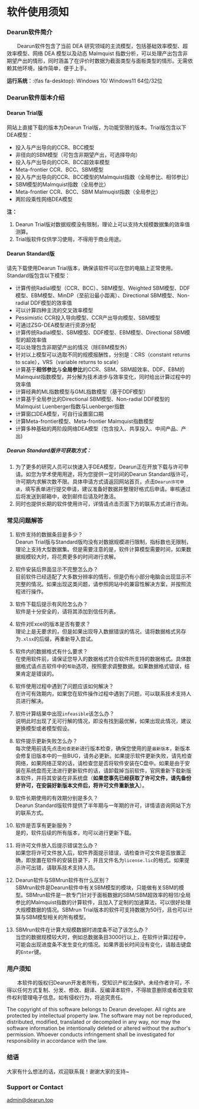 # 软件使用须知


<script src="https://kit.fontawesome.com/5519c56e9e.js" crossorigin="anonymous"></script>
<script src="https://assets.salesmartly.com/js/project_3040_3314_1657543658.js"></script>

### Dearun软件简介
<p style="text-indent:2em">Dearun软件包含了当前 DEA 研究领域的主流模型，包括基础效率模型、超效率模型、网络 DEA 模型以及动态 Malmquist 指数分析，可以处理产出包含非期望产出的情形，同时涵盖了在评价时数据为截面类型与面板类型的情形。无需依赖其他环境，操作简单，便于上手。    

**运行系统**：:(fas fa-desktop): Windows 10/ Windows11  64位/32位
### Dearun软件版本介绍
#### Dearun Trial版
网站上直接下载的版本为Dearun Trial版，为功能受限的版本。Trial版包含以下DEA模型：  
- 投入与产出导向的CCR、BCC模型
- 非径向的SBM模型（可包含非期望产出，可选择导向）
- 投入与产出导向的CCR、BCC超效率模型
- Meta-frontier CCR、BCC、SBM模型
- 投入与产出导向的CCR、BCC模型的Malmquist指数（全局参比、相邻参比）
- SBM模型的Malmquist指数（全局参比）
- Meta-frontier CCR、BCC、SBM Malmuqist指数（全局参比）
- 两阶段乘性网络DEA模型     

**注：**
1. Dearun Trial版对数据规模没有限制，理论上可以支持大规模数据集的效率值测算。
2. Trial版软件仅供学习使用，不得用于商业用途。

#### Dearun Standard版
请先下载使用Dearun Trial版本，确保该软件可以在您的电脑上正常使用。Standard版包含以下模型：
- 计算传统Radial模型（CCR、BCC）、SBM模型、Weighted SBM模型、DDF模型、EBM模型、MinDP（至前沿最小距离）、Directional SBM模型、Non-radial DDF模型的效率值
- 可以计算四种主流的交叉效率模型 
- Pessimistic CCR投入导向模型、CCR产出导向模型、SBM模型  
- 可通过ZSG-DEA模型进行资源分配
- 计算传统Radial模型、SBM模型、DDF模型、EBM模型、Directional SBM模型的超效率值
- 可以处理包含非期望产出的情况（除EBM模型外）
- 针对以上模型可以选取不同的规模报酬性，分别是：CRS（constant returns to scale），VRS（variable returns to scale）
- 计算基于**相邻参比**与**全局参比**的CCR、SBM、SBM超效率、DDF、EBM的Malmquist指数模型，并分解为技术进步与效率变化，同时给出计算过程中的效率值  
- 计算经典的ML指数模型与GML指数模型（基于DDF模型）
- 计算基于全局参比的Directional SBM模型、Non-radial DDF模型的Malmquist Luenberger指数与Luenberger指数
- 计算窗口DEA模型，可自行设置窗口期
- 计算Meta-frontier模型、Meta-frontier Malmquist指数模型
- 计算多种基础的两阶段网络DEA模型（包含投入、共享投入、中间产品、产出)

##### Dearun Standard版许可获取方式：
1. 为了更多的研究人员可以快速入手DEA模型，Dearun正在开放下载与许可申请。如您为学术使用用途，将为您提供一定时间的Dearun Standard版许可，许可期内求解次数不限。具体申请方式请返回网站首页，点击`Dearun许可申请`，填写表单进行提交申请，建议准备好数据并整理好格式后申请。审核通过后将发送到邮箱中，收到邮件后请及时激活。
2. 同时也提供长期的软件使用许可，详情请点击页面下方的联系方式进行咨询。

### 常见问题解答
1. 软件支持的数据条目是多少？  
Dearun Trial版与Standard版均没有对数据规模进行限制，指标数也无限制，理论上支持大型数据集。但是需要注意的是，软件计算模型需要时间，如果数据规模较大时，将花费更多的时间进行求解。

2. 软件安装后界面显示不完整怎么办？  
目前软件已经适配了大多数分辨率的情形，但是仍有小部分电脑会出现显示不完整的情况。如果出现这类问题，请参照网站中的兼容性解决方案，并按照流程进行操作。

3. 软件下载后提示有风险怎么办？  
软件是十分安全的，请将其添加到信任列表。

4. 软件对Excel的版本是否有要求？  
理论上是无要求的，但是如果出现导入数据错误的情况，请将数据格式另存为`.xlsx`的后缀，再重新导入尝试。

5. 软件内的数据格式有什么要求？  
在使用软件前，请保证您导入的数据格式符合软件所支持的数据格式。具体数据格式请点击软件中的`帮助`选项，按照要求调整数据。如果数据格式错误，结果肯定是错误的。

6. 软件使用过程中遇到了问题应该如何解决？  
在许可有效期内，如果您在软件操作过程中遇到了问题，可以联系技术支持人员进行解决。

7. 软件计算结果中出现`infeasible`该怎么办？  
说明此时出现了无可行解的情况，即没有找到最优解，如果出现此情况，建议更换模型或者模型假设。

8. 软件提示更新失败怎么办？  
每次使用前请先点击`检查更新`进行版本检查，确保您使用的是`最新版本`，新版本会修复旧版本中的一些BUG，请务必更新。如果提示软件更新失败，请先检查网络，如果网络正常的话，请检查您是否将软件安装在C盘中。如果是由于安装在系统盘而无法进行更新软件的话，请卸载掉当前软件，官网重新下载新版本软件，并将其安装在非系统盘（**如果您事先已经获取了许可文件，请先备份好许可，在安装好新版本文件后，将许可文件重新放入**）。

9. 软件长期使用的有效期分别是多久？  
Dearun Standard版软件提供了半年期与一年期的许可，详情请咨询网站下方的联系方式。

10. 软件是否享有更新服务？  
是的，软件后续的所有版本，均可以进行更新下载。

11. 将许可文件放入后提示错误怎么办？  
如果您将许可文件放入后，软件界面提示错误，请检查许可文件是否放置正确，即放置在软件的安装目录下，并且文件名为`license.lic`的格式。如果提示许可出错，请联系技术支持人员。

12. Dearun软件与SBMrun软件有什么区别？  
SBMrun软件是Dearun软件中有关SBM模型的模块，只能做有关SBM的模型。SBMrun软件是一款专门针对于面板数据的SBM/SBM超效率的相邻/全局参比的Malmquist指数的计算软件，且加入了定制的加速算法，可以很好处理大规模数据的情况。SBMrun Trial版本的软件可支持数据为50行，且也可以计算与SBM模型相关的所有模型。

13. SBMrun软件在计算大规模数据时进度条不动了该怎么办？  
当您的数据规模较大时，例如总数据条目3000行以上，在软件计算过程中，可能会出现进度条不发生变化的情况。如果界面长时间没有变化，请敲击键盘的`Enter`键。

### 用户须知

<p style="text-indent:2em">本软件的版权归Dearun开发者所有，受知识产权法保护。未经作者许可，不得以任何方式复制、分发、修改、翻译、反编译本软件，不得故意删除或者改变软件权利管理电子信息。如有侵权行为，将追究责任。  

The copyright of this software belongs to Dearun developer. All rights are protected by intellectual property law. The software may not be reproduced, distributed, modified, translated or decompiled in any way, nor may the software  information be intentionally deleted or altered without the author's permission. Whoever conducts infringement shall be investigated for responsibility in accordance with the law.

### 结语
<i class="fa-solid fa-award"></i>  大家有什么想法的话，欢迎联系我！谢谢大家的支持~

### Support or Contact
<admin@dearun.top>
